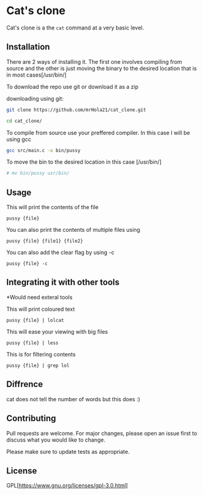 # Cat's clone 

Cat's clone is a the `cat` command at a very basic level.

## Installation

There are 2 ways of installing it.
The first one involves compiling from source and the other is just moving the binary to the desired location that is in most cases[/usr/bin/]

To download the repo use git or download it as a zip

downloading using git:
```bash 
git clone https://github.com/mrHola21/cat_clone.git

cd cat_clone/

```
To compile from source use your preffered compiler. In this case I will be using gcc

```bash
gcc src/main.c -o bin/pussy

```

To move the bin to the desired location in this case [/usr/bin/]

```bash
# mv bin/pussy usr/bin/
```

## Usage

This will print the contents of the file

```
pussy {file}

```
You can also print the contents of multiple files using 
```
pussy {file} {file1} {file2}
```
You can also add the clear flag by using -c 

```
pussy {file} -c 
```

## Integrating it with other tools 

*Would need exteral tools

This will print coloured text

```
pussy {file} | lolcat
```
This will ease your viewing with big files
```
pussy {file} | less
```
This is for filtering contents 

```
pussy {file} | grep lol
```

## Diffrence 

cat does not tell the number of words but this does :) 

## Contributing
Pull requests are welcome. For major changes, please open an issue first to discuss what you would like to change.

Please make sure to update tests as appropriate.

## License

GPL[https://www.gnu.org/licenses/gpl-3.0.html]

